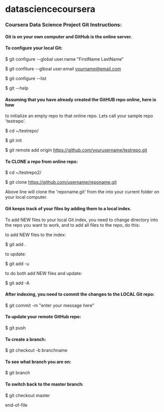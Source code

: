 datasciencecoursera
===================

### Coursera Data Science Project Git Instructions:

#### Git is on your own computer and GitHub is the online server.

#### To configure your local Git:

$ git configure --global user.name "FirstName LastName"

$ git confiture --glboal user.email yourname@email.com

$ git configure --list

$ git --help


#### Assuming that you have already created the GitHUB repo online, here is how
to initialize an empty repo to that online repo.  Lets call your sample repo 'testrepo'.

$ cd ~/testrepo/

$ git init

$ git remote add origin https://github.com/yourusername/testrepo.git


#### To CLONE a repo from online repo:

$ cd ~/testrepo2/

$ git clone https://github.com/username/reponame.git

Above line will clone the 'reponame.git' from the <username> into your
current folder on your local computer.



#### Git keeps track of your files by adding them to a local index.
To add NEW files to your local Git index, you need to change directory into the
repo you want to work, and to add all files to the repo, do this:

to add NEW files to the index:

$ git add .

to update:

$ git add -u

to do both add NEW files and update:

$ git add -A



#### After indexing, you need to commit the changes to the LOCAL Git repo:

$ git commit -m "enter your message here"


#### To update your remote GitHub repo:

$ git push

#### To create a branch:

$ git checkout -b branchname


#### To see what branch you are on:

$ git branch

#### To switch back to the master branch:

$ git checkout master



end-of-file

